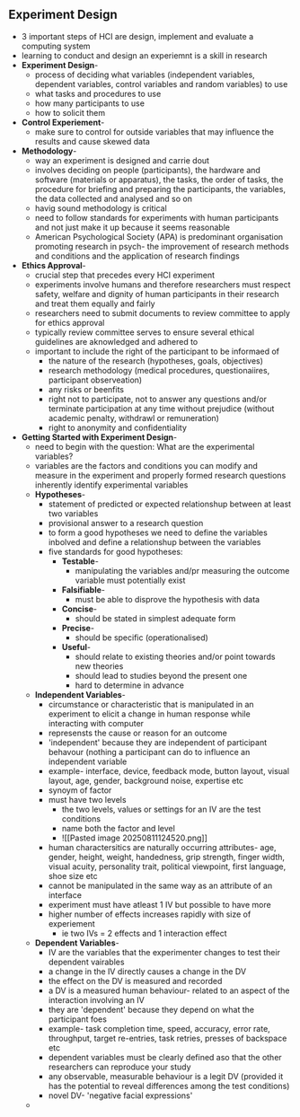 ## Experiment Design
- 3 important steps of HCI are design, implement and evaluate a computing system
- learning to conduct and design an experiemnt is a skill in research
- **Experiment Design**-
	- process of deciding what variables (independent variables, dependent variables, control variables and random variables) to use
	- what tasks and procedures to use
	- how many participants to use 
	- how to solicit them
- **Control Experiement**-
	- make sure to control for outside variables that may influence the results and cause skewed data
- **Methodology**-
	- way an experiment is designed and carrie dout
	- involves deciding on people (participants), the hardware and software (materials or apparatus), the tasks, the order of tasks, the procedure for briefing and preparing the participants, the variables, the data collected and analysed and so on
	- havig sound methodology is critical
	- need to follow standards for experiments with human participants and not just make it up because it seems reasonable
	- American Psychological Society (APA) is predominant organisation promoting research in psych- the improvement of research methods and conditions and the application of research findings
- **Ethics Approval**-
	- crucial step that precedes every HCI experiment
	- experiments involve humans and therefore researchers must respect safety, welfare and dignity of human participants in their research and treat them equally and fairly
	- researchers need to submit documents to review committee to apply for ethics approval
	- typically review committee serves to ensure several ethical guidelines are aknowledged and adhered to
	- important to include the right of the participant to be informaed of
		- the nature of the research (hypotheses, goals, objectives)
		- research methodology (medical procedures, questionaiires, participant observeation)
		- any risks or beenfits
		- right not to participate, not to answer any questions and/or terminate participation at any time without prejudice (without academic penalty, withdrawl or remuneration)
		- right to anonymity and confidentiality
- **Getting Started with Experiment Design**-
	- need to begin with the question: What are the experimental variables?
	- variables are the factors and conditions you can modify and measure in the experiment and properly formed research questions inherently identify experimental variables
	- **Hypotheses**-
		- statement of predicted or expected relationshup between at least two variables
		- provisional answer to a research question
		- to form a good hypotheses we need to define the variables inbolved and define a relationshup between the variables
		- five standards for good hypotheses:
			- **Testable**-
				- manipulating the variables and/pr measuring the outcome variable must potentially exist
			- **Falsifiable**-
				- must be able to disprove the hypothesis with data
			- **Concise**-
				- should be stated in simplest adequate form
			- **Precise**-
				- should be specific (operationalised)
			- **Useful**-
				- should relate to existing theories and/or point towards new theories
				- should lead to studies beyond the present one
				- hard to determine in advance
	- **Independent Variables**-
		- circumstance or characteristic that is manipulated in an experiment to elicit a change in human response while interacting with computer
		- represensts the cause or reason for an outcome
		- 'independent' because they are independent of participant behavour (nothing a participant can do to influence an independent variable
		- example- interface, device, feedback mode, button layout, visual layout, age, gender, background noise, expertise etc
		- synoym of factor
		- must have two levels
			- the two levels, values or settings for an IV are the test conditions
			- name both the factor and level
			- ![[Pasted image 20250811124520.png]]
		- human charactersitics are naturally occurring attributes- age, gender, height, weight, handedness, grip strength, finger width, visual acuity, personality trait, political viewpoint, first language, shoe size etc
		- cannot be manipulated in the same way as an attribute of an interface
		- experiment must have atleast 1 IV but possible to have more
		- higher number of effects increases rapidly with size of experiement
			- ie two IVs = 2 effects and 1 interaction effect
	- **Dependent Variables**-
		- IV are the variables that the experimenter changes to test their dependent vairables
		- a change in the IV directly causes a change in the DV
		- the effect on the DV is measured and recorded
		- a DV is a measured human behaviour- related to an aspect of the interaction involving an IV
		- they are 'dependent' because they depend on what the participant foes
		- example- task completion time, speed, accuracy, error rate, throughput, target re-entries, task retries, presses of backspace etc
		- dependent variables must be clearly defined aso that the other researchers can reproduce your study
		- any observable, measurable behaviour is a legit DV (provided it has the potential to reveal differences among the test conditions)
		- novel DV- 'negative facial expressions' 
	- 
